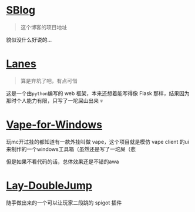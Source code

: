 # [SBlog](https://github.com/SeaMite43981045/SBlog)
> 这个博客的项目地址

貌似没什么好说的...

# [Lanes](https://github.com/SeaMite43981045/Lanes)
> 算是弃坑了吧，有点可惜

这是一个由`python`编写的 web 框架，本来还想着能写得像 Flask 那样，结果因为那时个人能力有限，只写了一坨屎山出来 💀


# [Vape-for-Windows](https://github.com/SeaMite43981045/Vape-for-Windows)
玩mc开过挂的都知道有一款外挂叫做 vape，这个项目就是模仿 vape client 的ui来制作的一个windows工具箱（虽然还是写了一坨屎（悲

但是如果不看代码的话，总体效果还是不错的awa

# [Lay-DoubleJump](https://github.com/SeaMite43981045/Lay-DoubleJump)
随手做出来的一个可以让玩家二段跳的 spigot 插件